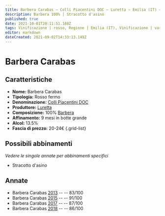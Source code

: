 ```yaml
---
title: Barbera Carabas – Colli Piacentini DOC – Luretta – Emilia (IT) – 20-24€ – 2★-5★
description: Barbera 100% | Stracotto d'asino
published: true
date: 2021-10-01T20:11:51.188Z
tags: Vinificazione | rosso, Regione | Emilia (IT), Vinificazione | varietale, Vinificazione | fermo, Valutazioni | 5 stelle, Vitigni | Barbera, Prezzi | 20-24€, Alimento | asino, Cottura | stracotto
editor: markdown
dateCreated: 2021-09-02T14:33:13.149Z
---
```


# Barbera Carabas

## Caratteristiche
- **Nome:** Barbera Carabas
- **Tipologia:** Rosso fermo
- **Denominazione:** [Colli Piacentini DOC](/denominazioni/Italia/Emilia/DOC-Colli-Piacentini)
- **Produttore:** [Luretta](/produttori/Italia/Emilia/Luretta) 
- **Composizione:** 100% [Barbera](/vitigni/Italia/barbera)
- **Affinamento:** 9 mesi in botte grande
- **Alcol:** 13.5%
- **Fascia di prezzo:** 20-24€
{.grid-list}

## Possibili abbinamenti
*Vedere le singole annate per abbinamenti specifici*

- Stracotto d'asino


## Annate
- Barbera Carabas [2013](/vini/Italia/Emilia/Luretta/Barbera-Carabas/2013) -- <span class="star-2"></span> -- 83/100
- Barbera Carabas [2015](/vini/Italia/Emilia/Luretta/Barbera-Carabas/2015) -- <span class="star-5"></span> -- 91/100
- Barbera Carabas [2017](/vini/Italia/Emilia/Luretta/Barbera-Carabas/2017) -- <span class="star-3"></span> -- 87/100
- Barbera Carabas [2018](/vini/Italia/Emilia/Luretta/Barbera-Carabas/2018) -- <span class="star-3"></span> -- 86/100



